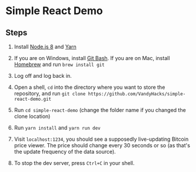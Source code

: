 Simple React Demo
==

Steps
--

1. Install [Node.js 8](https://nodejs.org/en/) and [Yarn](https://yarnpkg.com/en/docs/install)

2. If you are on Windows, install [Git Bash](https://git-scm.com/downloads). If you are on Mac, install [Homebrew](https://brew.sh/) and run `brew install git`

3. Log off and log back in.

4. Open a shell, `cd` into the directory where you want to store the repository, and run `git clone https://github.com/VandyHacks/simple-react-demo.git`

5. Run `cd simple-react-demo` (change the folder name if you changed the clone location)

6. Run `yarn install` and `yarn run dev`

7. Visit `localhost:1234`, you should see a supposedly live-updating Bitcoin price viewer. The price should change every 30 seconds or so (as that's the update frequency of the data source).

8. To stop the dev server, press `Ctrl+C` in your shell.
